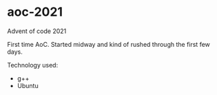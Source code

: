 # aoc-2021
Advent of code 2021

First time AoC. Started midway and kind of rushed through the first few days.

Technology used:
- g++
- Ubuntu
